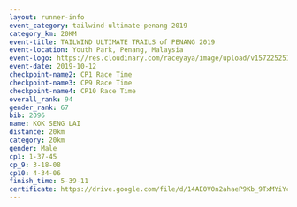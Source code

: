 ```yaml
---
layout: runner-info 
event_category: tailwind-ultimate-penang-2019 
category_km: 20KM 
event-title: TAILWIND ULTIMATE TRAILS of PENANG 2019 
event-location: Youth Park, Penang, Malaysia 
event-logo: https://res.cloudinary.com/raceyaya/image/upload/v1572252513/logo/utop-2019_h9tzys.jpg 
event-date: 2019-10-12 
checkpoint-name2: CP1 Race Time 
checkpoint-name3: CP9 Race Time 
checkpoint-name4: CP10 Race Time 
overall_rank: 94
gender_rank: 67
bib: 2096
name: KOK SENG LAI
distance: 20km
category: 20km
gender: Male
cp1: 1-37-45
cp_9: 3-18-08
cp10: 4-34-06
finish_time: 5-39-11
certificate: https://drive.google.com/file/d/14AE0V0n2ahaeP9Kb_9TxMYiYc7m-9cNj/view?usp=sharing
---
```

